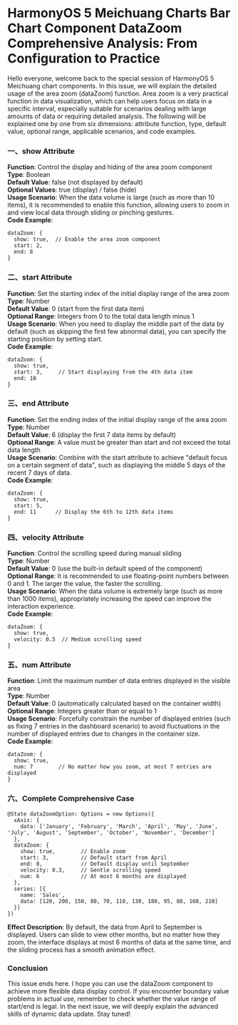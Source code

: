 # HarmonyOS 5 Meichuang Charts Bar Chart Component DataZoom Comprehensive Analysis: From Configuration to Practice

Hello everyone, welcome back to the special session of HarmonyOS 5 Meichuang chart components. In this issue, we will explain the detailed usage of the area zoom (dataZoom) function. Area zoom is a very practical function in data visualization, which can help users focus on data in a specific interval, especially suitable for scenarios dealing with large amounts of data or requiring detailed analysis. The following will be explained one by one from six dimensions: attribute function, type, default value, optional range, applicable scenarios, and code examples.


### 一、show Attribute

**Function**: Control the display and hiding of the area zoom component  
**Type**: Boolean  
**Default Value**: false (not displayed by default)  
**Optional Values**: true (display) / false (hide)  
**Usage Scenario**: When the data volume is large (such as more than 10 items), it is recommended to enable this function, allowing users to zoom in and view local data through sliding or pinching gestures.  
**Code Example**:
```
dataZoom: {
  show: true,  // Enable the area zoom component
  start: 2,
  end: 8
}
```


### 二、start Attribute

**Function**: Set the starting index of the initial display range of the area zoom  
**Type**: Number  
**Default Value**: 0 (start from the first data item)  
**Optional Range**: Integers from 0 to the total data length minus 1  
**Usage Scenario**: When you need to display the middle part of the data by default (such as skipping the first few abnormal data), you can specify the starting position by setting start.  
**Code Example**:
```
dataZoom: {
  show: true,
  start: 3,     // Start displaying from the 4th data item
  end: 10
}
```


### 三、end Attribute

**Function**: Set the ending index of the initial display range of the area zoom  
**Type**: Number  
**Default Value**: 6 (display the first 7 data items by default)  
**Optional Range**: A value must be greater than start and not exceed the total data length  
**Usage Scenario**: Combine with the start attribute to achieve "default focus on a certain segment of data", such as displaying the middle 5 days of the recent 7 days of data.  
**Code Example**:
```
dataZoom: {
  show: true,
  start: 5,
  end: 11      // Display the 6th to 12th data items
}
```


### 四、velocity Attribute

**Function**: Control the scrolling speed during manual sliding  
**Type**: Number  
**Default Value**: 0 (use the built-in default speed of the component)  
**Optional Range**: It is recommended to use floating-point numbers between 0 and 1. The larger the value, the faster the scrolling.  
**Usage Scenario**: When the data volume is extremely large (such as more than 1000 items), appropriately increasing the speed can improve the interaction experience.  
**Code Example**:
```
dataZoom: {
  show: true,
  velocity: 0.5  // Medium scrolling speed
}
```


### 五、num Attribute

**Function**: Limit the maximum number of data entries displayed in the visible area  
**Type**: Number  
**Default Value**: 0 (automatically calculated based on the container width)  
**Optional Range**: Integers greater than or equal to 1  
**Usage Scenario**: Forcefully constrain the number of displayed entries (such as fixing 7 entries in the dashboard scenario) to avoid fluctuations in the number of displayed entries due to changes in the container size.  
**Code Example**:
```
dataZoom: {
  show: true,
  num: 7        // No matter how you zoom, at most 7 entries are displayed
}
```


### 六、Complete Comprehensive Case

```
@State dataZoomOption: Options = new Options({
  xAxis: {
    data: ['January', 'February', 'March', 'April', 'May', 'June', 'July', 'August', 'September', 'October', 'November', 'December']
  },
  dataZoom: {
    show: true,        // Enable zoom
    start: 3,          // Default start from April
    end: 8,            // Default display until September
    velocity: 0.3,     // Gentle scrolling speed
    num: 6             // At most 6 months are displayed
  },
  series: [{
    name: 'Sales',
    data: [120, 200, 150, 80, 70, 110, 130, 180, 95, 88, 160, 210]
  }]
})
```

**Effect Description**: By default, the data from April to September is displayed. Users can slide to view other months, but no matter how they zoom, the interface displays at most 6 months of data at the same time, and the sliding process has a smooth animation effect.


### Conclusion

This issue ends here. I hope you can use the dataZoom component to achieve more flexible data display control. If you encounter boundary value problems in actual use, remember to check whether the value range of start/end is legal. In the next issue, we will deeply explain the advanced skills of dynamic data update. Stay tuned!
